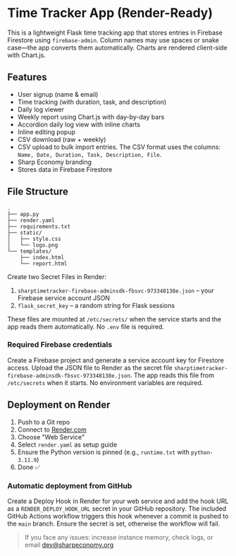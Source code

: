 # Time Tracker App (Render-Ready)

This is a lightweight Flask time tracking app that stores entries in
Firebase Firestore using `firebase-admin`. Column names may use spaces
or snake case—the app converts them automatically. Charts are rendered
client-side with Chart.js.

## Features
- User signup (name & email)
- Time tracking (with duration, task, and description)
- Daily log viewer
- Weekly report using Chart.js with day-by-day bars
- Accordion daily log view with inline charts
- Inline editing popup
- CSV download (raw + weekly)
- CSV upload to bulk import entries. The CSV format uses the columns:
  `Name, Date, Duration, Task, Description, File`.
- Sharp Economy branding
- Stores data in Firebase Firestore

## File Structure
```
.
├── app.py
├── render.yaml
├── requirements.txt
├── static/
│   ├── style.css
│   └── logo.png
└── templates/
    ├── index.html
    └── report.html
```

Create two Secret Files in Render:

1. `sharptimetracker-firebase-adminsdk-fbsvc-973348138e.json` – your Firebase service account JSON
2. `flask_secret_key` – a random string for Flask sessions

These files are mounted at `/etc/secrets/` when the service starts and the app reads them automatically. No `.env` file is required.

### Required Firebase credentials
Create a Firebase project and generate a service account key for Firestore access. Upload the JSON file to Render as the secret file `sharptimetracker-firebase-adminsdk-fbsvc-973348138e.json`. The app reads this file from `/etc/secrets` when it starts. No environment variables are required.

## Deployment on Render
1. Push to a Git repo
2. Connect to [Render.com](https://render.com/)
3. Choose "Web Service"
4. Select `render.yaml` as setup guide
5. Ensure the Python version is pinned (e.g., `runtime.txt` with `python-3.11.9`)
6. Done ✅

### Automatic deployment from GitHub
Create a Deploy Hook in Render for your web service and add the hook URL as a
`RENDER_DEPLOY_HOOK_URL` secret in your GitHub repository. The included
GitHub Actions workflow triggers this hook whenever a commit is pushed to the
`main` branch. Ensure the secret is set, otherwise the workflow will fail.

> If you face any issues: increase instance memory, check logs, or email dev@sharpeconomy.org
